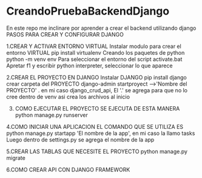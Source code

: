 # CreandoPruebaBackendDjango
En este repo me inclinare por aprender a crear el backend utilizando django
PASOS PARA CREAR Y CONFIGURAR DJANGO

1.CREAR Y ACTIVAR ENTORNO VIRTUAL
Instalar modulo para crear el entorno VIRTUAL
    pip install virtualenv
Creando los paquetes de python
    python -m venv env
Para seleccionar el entorno del script activate.bat
    Apretar f1 y escribir python interpreter, seleccionar lo que aparece

2.CREAR EL PROYECTO EN DJANGO
Instalar DJANGO 
    pip install django 
crear carpeta del PROYECTO
django-admin startproyect -->'Nombre del PROYECTO' . en mi caso django_crud_api, El '.' se agrega para que no lo cree dentro de venv asi crea los archivos al inicio

3. COMO EJECUTAR EL PROYECTO
SE EJECUTA DE ESTA MANERA
    python manage.py runserver

4.COMO INICIAR UNA APLICACION
EL COMANDO QUE SE UTILIZA ES
    python manage.py startapp 'El nombre de la app', en mi caso la llamo tasks
Luego dentro de settings.py se agrega el nombre de la app

5.CREAR LAS TABLAS QUE NECESITE EL PROYECTO
    python manage.py migrate

6.COMO CREAR API CON DJANGO FRAMEWORK

